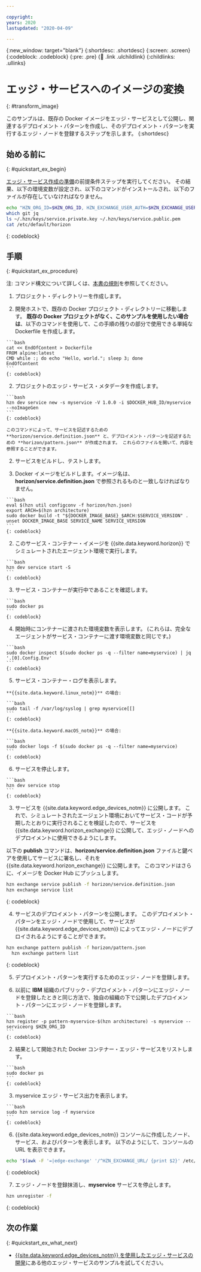 ```yaml
---

copyright:
years: 2020
lastupdated: "2020-04-09"

---
```


{:new_window: target="blank"}
{:shortdesc: .shortdesc}
{:screen: .screen}
{:codeblock: .codeblock}
{:pre: .pre}
{:child: .link .ulchildlink}
{:childlinks: .ullinks}

# エッジ・サービスへのイメージの変換
{: #transform_image}

このサンプルは、既存の Docker イメージをエッジ・サービスとして公開し、関連するデプロイメント・パターンを作成し、そのデプロイメント・パターンを実行するエッジ・ノードを登録するステップを示します。
{:shortdesc}

## 始める前に
{: #quickstart_ex_begin}

[エッジ・サービス作成の準備](service_containers.md)の前提条件ステップを実行してください。 その結果、以下の環境変数が設定され、以下のコマンドがインストールされ、以下のファイルが存在していなければなりません。

```bash
echo "HZN_ORG_ID=$HZN_ORG_ID, HZN_EXCHANGE_USER_AUTH=$HZN_EXCHANGE_USER_AUTH, DOCKER_HUB_ID=$DOCKER_HUB_ID"
which git jq
ls ~/.hzn/keys/service.private.key ~/.hzn/keys/service.public.pem
cat /etc/default/horizon
```
{: codeblock}

## 手順
{: #quickstart_ex_procedure}

注: コマンド構文について詳しくは、[本書の規則](../../getting_started/document_conventions.md)を参照してください。

1. プロジェクト・ディレクトリーを作成します。

  1. 開発ホストで、既存の Docker プロジェクト・ディレクトリーに移動します。 **既存の Docker プロジェクトがなく、このサンプルを使用したい場合は**、以下のコマンドを使用して、この手順の残りの部分で使用できる単純な Dockerfile を作成します。

    ```bash
    cat << EndOfContent > Dockerfile
    FROM alpine:latest
    CMD while :; do echo "Hello, world."; sleep 3; done
    EndOfContent
    ```
    {: codeblock}

  2. プロジェクトのエッジ・サービス・メタデータを作成します。

    ```bash
    hzn dev service new -s myservice -V 1.0.0 -i $DOCKER_HUB_ID/myservice --noImageGen
    ```
    {: codeblock}

    このコマンドによって、サービスを記述するための **horizon/service.definition.json** と、デプロイメント・パターンを記述するための **horizon/pattern.json** が作成されます。 これらのファイルを開いて、内容を参照することができます。

2. サービスをビルドし、テストします。

  1. Docker イメージをビルドします。イメージ名は、**horizon/service.definition.json** で参照されるものと一致しなければなりません。

    ```bash
    eval $(hzn util configconv -f horizon/hzn.json)
    export ARCH=$(hzn architecture)
    sudo docker build -t "${DOCKER_IMAGE_BASE}_$ARCH:$SERVICE_VERSION" .
    unset DOCKER_IMAGE_BASE SERVICE_NAME SERVICE_VERSION
    ```
    {: codeblock}

  2. このサービス・コンテナー・イメージを {{site.data.keyword.horizon}} でシミュレートされたエージェント環境で実行します。

    ```bash
    hzn dev service start -S
    ```
    {: codeblock}

  3. サービス・コンテナーが実行中であることを確認します。

    ```bash
    sudo docker ps
    ```
    {: codeblock}

  4. 開始時にコンテナーに渡された環境変数を表示します。 (これらは、完全なエージェントがサービス・コンテナーに渡す環境変数と同じです。)

    ```bash
    sudo docker inspect $(sudo docker ps -q --filter name=myservice) | jq '.[0].Config.Env'
    ```
    {: codeblock}

  5. サービス・コンテナー・ログを表示します。

    **{{site.data.keyword.linux_notm}}** の場合:

    ```bash
    sudo tail -f /var/log/syslog | grep myservice[[]
    ```
    {: codeblock}

    **{{site.data.keyword.macOS_notm}}** の場合:

    ```bash
    sudo docker logs -f $(sudo docker ps -q --filter name=myservice)
    ```
    {: codeblock}

  6. サービスを停止します。

    ```bash
    hzn dev service stop
    ```
    {: codeblock}

3. サービスを {{site.data.keyword.edge_devices_notm}} に公開します。 これで、シミュレートされたエージェント環境においてサービス・コードが予期したとおりに実行されることを検証したので、サービスを {{site.data.keyword.horizon_exchange}} に公開して、エッジ・ノードへのデプロイメントに使用できるようにします。

  以下の **publish** コマンドは、**horizon/service.definition.json** ファイルと鍵ペアを使用してサービスに署名し、それを {{site.data.keyword.horizon_exchange}} に公開します。 このコマンドはさらに、イメージを Docker Hub にプッシュします。

  ```bash
  hzn exchange service publish -f horizon/service.definition.json
  hzn exchange service list
  ```
  {: codeblock}

4. サービスのデプロイメント・パターンを公開します。 このデプロイメント・パターンをエッジ・ノードで使用して、サービスが {{site.data.keyword.edge_devices_notm}} によってエッジ・ノードにデプロイされるようにすることができます。

  ```bash
  hzn exchange pattern publish -f horizon/pattern.json
    hzn exchange pattern list
  ```
  {: codeblock}

5. デプロイメント・パターンを実行するためのエッジ・ノードを登録します。

  1. 以前に **IBM** 組織のパブリック・デプロイメント・パターンにエッジ・ノードを登録したときと同じ方法で、独自の組織の下で公開したデプロイメント・パターンにエッジ・ノードを登録します。

    ```bash
    hzn register -p pattern-myservice-$(hzn architecture) -s myservice --serviceorg $HZN_ORG_ID
    ```
    {: codeblock}

  2. 結果として開始された Docker コンテナー・エッジ・サービスをリストします。

    ```bash
    sudo docker ps
    ```
    {: codeblock}

  3. myservice エッジ・サービス出力を表示します。

    ```bash
    sudo hzn service log -f myservice
    ```
    {: codeblock}

6. {{site.data.keyword.edge_devices_notm}} コンソールに作成したノード、サービス、およびパターンを表示します。 以下のようにして、コンソールの URL を表示できます。

  ```bash
  echo "$(awk -F '=|edge-exchange' '/^HZN_EXCHANGE_URL/ {print $2}' /etc/default/horizon)edge"
  ```
  {: codeblock}

7. エッジ・ノードを登録抹消し、**myservice** サービスを停止します。

  ```bash
  hzn unregister -f
  ```
  {: codeblock}

## 次の作業
{: #quickstart_ex_what_next}

* [{{site.data.keyword.edge_devices_notm}} を使用したエッジ・サービスの開発](developing.md)にある他のエッジ・サービスのサンプルを試してください。

